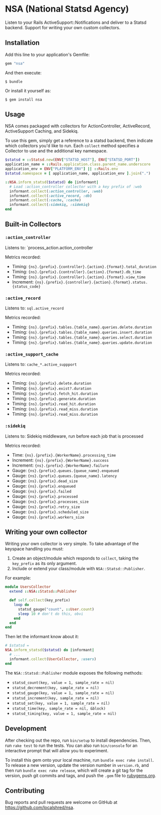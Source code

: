 # NSA (National Statsd Agency)

Listen to your Rails ActiveSupport::Notifications and deliver to a Statsd backend.
Support for writing your own custom collectors.

## Installation

Add this line to your application's Gemfile:

```ruby
gem "nsa"
```

And then execute:

    $ bundle

Or install it yourself as:

    $ gem install nsa

## Usage

NSA comes packaged with collectors for ActionController, ActiveRecord, ActiveSupport Caching,
and Sidekiq.

To use this gem, simply get a reference to a statsd backend, then indicate which
collectors you'd like to run. Each `collect` method specifies a Collector to use
and the additional key namespace.

```ruby
$statsd = ::Statsd.new(ENV["STATSD_HOST"], ENV["STATSD_PORT"])
application_name = ::Rails.application.class.parent_name.underscore
application_env = ENV["PLATFORM_ENV"] || ::Rails.env
$statsd.namespace = [ application_name, application_env ].join(".")

::NSA.inform_statsd($statsd) do |informant|
  # Load :action_controller collector with a key prefix of :web
  informant.collect(:action_controller, :web)
  informant.collect(:active_record, :db)
  informant.collect(:cache, :cache)
  informant.collect(:sidekiq, :sidekiq)
end
```

## Built-in Collectors

### `:action_controller`

Listens to: `process_action.action_controller

Metrics recorded:

+ Timing: `{ns}.{prefix}.{controller}.{action}.{format}.total_duration`
+ Timing: `{ns}.{prefix}.{controller}.{action}.{format}.db_time`
+ Timing: `{ns}.{prefix}.{controller}.{action}.{format}.view_time`
+ Increment: `{ns}.{prefix}.{controller}.{action}.{format}.status.{status_code}`

### `:active_record`

Listens to: `sql.active_record`

Metrics recorded:

+ Timing: `{ns}.{prefix}.tables.{table_name}.queries.delete.duration`
+ Timing: `{ns}.{prefix}.tables.{table_name}.queries.insert.duration`
+ Timing: `{ns}.{prefix}.tables.{table_name}.queries.select.duration`
+ Timing: `{ns}.{prefix}.tables.{table_name}.queries.update.duration`

### `:active_support_cache`

Listens to: `cache_*.active_suppport`

Metrics recorded:

+ Timing: `{ns}.{prefix}.delete.duration`
+ Timing: `{ns}.{prefix}.exist?.duration`
+ Timing: `{ns}.{prefix}.fetch_hit.duration`
+ Timing: `{ns}.{prefix}.generate.duration`
+ Timing: `{ns}.{prefix}.read_hit.duration`
+ Timing: `{ns}.{prefix}.read_miss.duration`
+ Timing: `{ns}.{prefix}.read_miss.duration`

### `:sidekiq`

Listens to: Sidekiq middleware, run before each job that is processed

Metrics recorded:

+ Time: `{ns}.{prefix}.{WorkerName}.processing_time`
+ Increment: `{ns}.{prefix}.{WorkerName}.success`
+ Increment: `{ns}.{prefix}.{WorkerName}.failure`
+ Gauge: `{ns}.{prefix}.queues.{queue_name}.enqueued`
+ Gauge: `{ns}.{prefix}.queues.{queue_name}.latency`
+ Gauge: `{ns}.{prefix}.dead_size`
+ Gauge: `{ns}.{prefix}.enqueued`
+ Gauge: `{ns}.{prefix}.failed`
+ Gauge: `{ns}.{prefix}.processed`
+ Gauge: `{ns}.{prefix}.processes_size`
+ Gauge: `{ns}.{prefix}.retry_size`
+ Gauge: `{ns}.{prefix}.scheduled_size`
+ Gauge: `{ns}.{prefix}.workers_size`

## Writing your own collector

Writing your own collector is very simple. To take advantage of the keyspace handling you must:

1. Create an object/module which responds to `collect`, taking the `key_prefix` as its only argument.
2. Include or extend your class/module with `NSA::Statsd::Publisher`.

For example:

```ruby
module UsersCollector
  extend ::NSA::Statsd::Publisher

  def self.collect(key_prefix)
    loop do
      statsd_gauge("count", ::User.count)
      sleep 10 # don't do this, obvi
    end
  end
end
```

Then let the informant know about it:

```ruby
# $statsd =
NSA.inform_statsd($statsd) do |informant|
  # ...
  informant.collect(UserCollector, :users)
end
```

The `NSA::Statsd::Publisher` module exposes the following methods:

+ `statsd_count(key, value = 1, sample_rate = nil)`
+ `statsd_decrement(key, sample_rate = nil)`
+ `statsd_gauge(key, value = 1, sample_rate = nil)`
+ `statsd_increment(key, sample_rate = nil)`
+ `statsd_set(key, value = 1, sample_rate = nil)`
+ `statsd_time(key, sample_rate = nil, &block)`
+ `statsd_timing(key, value = 1, sample_rate = nil)`

## Development

After checking out the repo, run `bin/setup` to install dependencies. Then, run `rake test` to run the tests. You can also run `bin/console` for an interactive prompt that will allow you to experiment.

To install this gem onto your local machine, run `bundle exec rake install`. To release a new version, update the version number in `version.rb`, and then run `bundle exec rake release`, which will create a git tag for the version, push git commits and tags, and push the `.gem` file to [rubygems.org](https://rubygems.org).

## Contributing

Bug reports and pull requests are welcome on GitHub at https://github.com/localshred/nsa.

